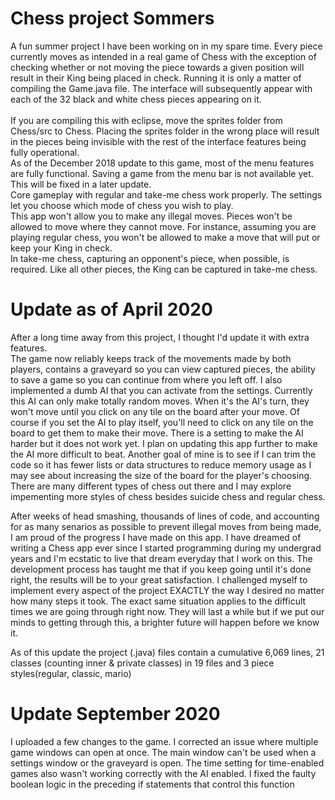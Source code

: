 # Chess project Sommers

A fun summer project I have been working on in my spare time.  Every piece currently moves as intended in a real game of Chess with the exception of checking whether or not moving the piece towards a given position will result in their King being placed in check. Running it is only a matter of compiling the Game.java file. The interface will subsequently appear with each of the 32 black and white chess pieces appearing on it.  </br>
</br>
If you are compiling this with eclipse, move the sprites folder from Chess/src to Chess.  Placing the sprites folder in the wrong place will result in the pieces being invisible with the rest of the interface features being fully operational.</br>
As of the December 2018 update to this game, most of the menu features are fully functional.  Saving a game from the menu bar is not available yet.  This will be fixed in a later update.</br>
Core gameplay with regular and take-me chess work properly.  The settings let you choose which mode of chess you wish to play.  </br>
This app won't allow you to make any illegal moves.  Pieces won't be allowed to move where they cannot move.  For instance, assuming you are playing regular chess, you won't be allowed to make a move that will put or keep your King in check.</br>  In take-me chess, capturing an opponent's piece, when possible, is required.  Like all other pieces, the King can be captured in take-me chess.

# Update as of April 2020

After a long time away from this project, I thought I'd update it with extra features.  </br> The game now reliably keeps track of the movements made by both players, contains a graveyard so you can view captured pieces, the ability to save a game so you can continue from where you left off.  I also implemented a dumb AI that you can activate from the settings.  Currently this AI can only make totally random moves.  When it's the AI's turn, they won't move until you click on any tile on the board after your move.  Of course if you set the AI to play itself, you'll need to click on any tile on the board to get them to make their move.  There is a setting to make the AI harder but it does not work yet.  I plan on updating this app further to make the AI more difficult to beat.  Another goal of mine is to see if I can trim the code so it has fewer lists or data structures to reduce memory usage as I may see about increasing the size of the board for the player's choosing.  There are many different types of chess out there and I may explore impementing more styles of chess besides suicide chess and regular chess.</br>

After weeks of head smashing, thousands of lines of code, and accounting for as many senarios as possible to prevent illegal moves from being made, I am proud of the progress I have made on this app.  I have dreamed of writing a Chess app ever since I started programming during my undergrad years and I'm ecstatic to live that dream everyday that I work on this.  The development process has taught me that if you keep going until it's done right, the results will be to your great satisfaction.  I challenged myself to implement every aspect of the project EXACTLY the way I desired no matter how many steps it took.  The exact same situation applies to the difficult times we are going through right now.  They will last a while but if we put our minds to getting through this, a brighter future will happen before we know it.  </br>

As of this update the project (.java) files contain a cumulative 6,069 lines, 21 classes (counting inner & private classes) in 19 files and 3 piece styles(regular, classic, mario)

# Update September 2020

I uploaded a few changes to the game.  I corrected an issue where multiple game windows can open at once.  The main window can't be used when a settings window or the graveyard is open.  The time setting for time-enabled games also wasn't working correctly with the AI enabled.  I fixed the faulty boolean logic in the preceding if statements that control this function
